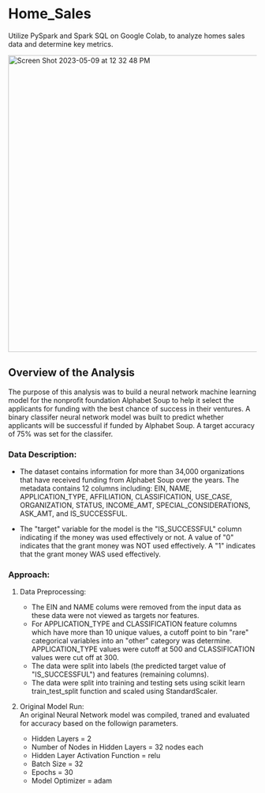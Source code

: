 # Home_Sales
Utilize PySpark and Spark SQL on Google Colab, to analyze homes sales data and determine key metrics.

<img width="807" height="600" alt="Screen Shot 2023-05-09 at 12 32 48 PM" src="https://github.com/clangstonhinton/Home_Sales/assets/44728723/cb7876c4-2d19-46d0-9605-a482cc28c6e1">

## Overview of the Analysis
The purpose of this analysis was to build a neural network machine learning model for the nonprofit foundation Alphabet Soup to help it select the applicants for funding with the best chance of success in their ventures. A binary classifer neural network model was built to predict whether applicants will be successful if funded by Alphabet Soup. A target accuracy of 75% was set for the classifer.

### Data Description:
 - The dataset contains information for more than 34,000 organizations that have received funding from Alphabet Soup over the years. The metadata contains 12 columns including: EIN, NAME, APPLICATION_TYPE, AFFILIATION, CLASSIFICATION, USE_CASE, ORGANIZATION, STATUS, INCOME_AMT, SPECIAL_CONSIDERATIONS, ASK_AMT, and IS_SUCCESSFUL.

 - The "target" variable for the model is the "IS_SUCCESSFUL" column indicating if the money was used effectively or not. A value of "0" indicates that the grant money was NOT used effectively. A "1" indicates that the grant money WAS used effectively. 

### Approach:
 1. Data Preprocessing:
    - The EIN and NAME colums were removed from the input data as these data were not viewed as targets nor features.
    - For APPLICATION_TYPE and CLASSIFICATION feature columns which have more than 10 unique values, a cutoff point to bin "rare" categorical variables into an "other" category was determine. APPLICATION_TYPE values were cutoff at 500 and CLASSIFICATION values were cut off at 300.
    - The data were split into labels (the predicted target value of "IS_SUCCESSFUL") and features (remaining columns).
    - The data were split into training and testing sets using scikit learn train_test_split function and scaled using StandardScaler.

 2. Original Model Run:  
 An original Neural Network model was compiled, traned and evaluated for accuracy based on the followign parameters.
    - Hidden Layers = 2
    - Number of Nodes in Hidden Layers = 32 nodes each
    - Hidden Layer Activation Function = relu
    - Batch Size = 32
    - Epochs = 30
    - Model Optimizer = adam
    
